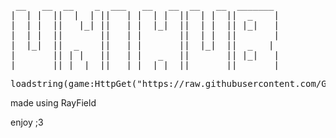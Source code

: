 <pre>
 __   __  __    _  ___   __   __  __   __  _______ 
|  | |  ||  |  | ||   | |  | |  ||  | |  ||  _    |
|  | |  ||   |_| ||   | |  |_|  ||  | |  || |_|   |
|  | |  ||       ||   | |       ||  | |  ||       |
|  |_|  ||  _    ||   | |       ||  |_|  ||  _   | 
|       || | |   ||   | |   _   ||       || |_|   |
|_______||_|  |__||___| |__| |__||_______||_______|
</pre>
<pre>
loadstring(game:HttpGet("https://raw.githubusercontent.com/GitCat-glitch/UniHub/refs/heads/main/noloaderfound.lua"))()
</pre>
made using RayField

enjoy ;3
